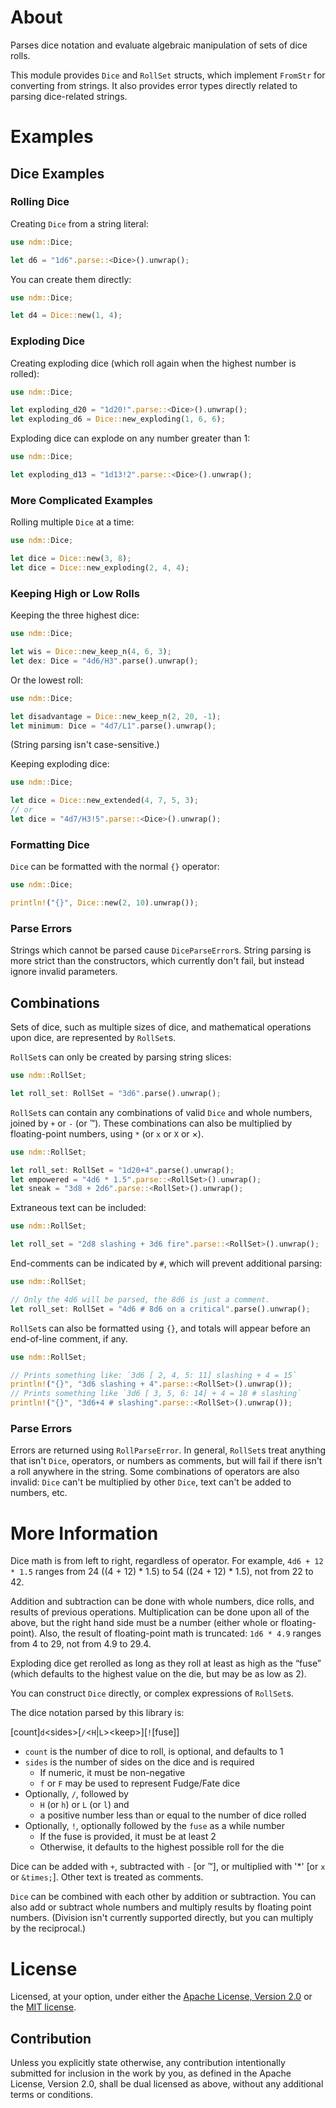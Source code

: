 # About

Parses dice notation and evaluate algebraic manipulation of sets of dice rolls.

This module provides `Dice` and `RollSet` structs, which implement `FromStr` for
converting from strings.  It also provides error types directly related to
parsing dice-related strings.

# Examples

## Dice Examples

### Rolling Dice

Creating `Dice` from a string literal:

```rust
use ndm::Dice;

let d6 = "1d6".parse::<Dice>().unwrap();
```

You can create them directly:

```rust
use ndm::Dice;

let d4 = Dice::new(1, 4);
```

### Exploding Dice

Creating exploding dice (which roll again when the highest number is rolled):

```rust
use ndm::Dice;

let exploding_d20 = "1d20!".parse::<Dice>().unwrap();
let exploding_d6 = Dice::new_exploding(1, 6, 6);
```

Exploding dice can explode on any number greater than 1:

```rust
use ndm::Dice;

let exploding_d13 = "1d13!2".parse::<Dice>().unwrap();
```

### More Complicated Examples

Rolling multiple `Dice` at a time:

```rust
use ndm::Dice;

let dice = Dice::new(3, 8);
let dice = Dice::new_exploding(2, 4, 4);
```

### Keeping High or Low Rolls

Keeping the three highest dice:

```rust
use ndm::Dice;

let wis = Dice::new_keep_n(4, 6, 3);
let dex: Dice = "4d6/H3".parse().unwrap();
```

Or the lowest roll:

```rust
use ndm::Dice;

let disadvantage = Dice::new_keep_n(2, 20, -1);
let minimum: Dice = "4d7/L1".parse().unwrap();
```

(String parsing isn't case-sensitive.)

Keeping exploding dice:

```rust
use ndm::Dice;

let dice = Dice::new_extended(4, 7, 5, 3);
// or
let dice = "4d7/H3!5".parse::<Dice>().unwrap();
```

### Formatting Dice

`Dice` can be formatted with the normal `{}` operator:

```rust
use ndm::Dice;

println!("{}", Dice::new(2, 10).unwrap());
```

### Parse Errors

Strings which cannot be parsed cause `DiceParseError`s.  String parsing is more
strict than the constructors, which currently don't fail, but instead ignore
invalid parameters.

## Combinations

Sets of dice, such as multiple sizes of dice, and mathematical operations upon
dice, are represented by `RollSet`s.

`RollSet`s can only be created by parsing string slices:

```rust
use ndm::RollSet;

let roll_set: RollSet = "3d6".parse().unwrap();
```

`RollSet`s can contain any combinations of valid `Dice` and whole numbers,
joined by `+` or `-` (or &#x2122;).  These combinations can also be multiplied
by floating-point numbers, using `*` (or `x` or `X` or &times;).

```rust
use ndm::RollSet;

let roll_set: RollSet = "1d20+4".parse().unwrap();
let empowered = "4d6 * 1.5".parse::<RollSet>().unwrap();
let sneak = "3d8 + 2d6".parse::<RollSet>().unwrap();
```

Extraneous text can be included:

```rust
use ndm::RollSet;

let roll_set = "2d8 slashing + 3d6 fire".parse::<RollSet>().unwrap();
```

End-comments can be indicated by `#`, which will prevent additional parsing:

```rust
use ndm::RollSet;

// Only the 4d6 will be parsed, the 8d6 is just a comment.
let roll_set: RollSet = "4d6 # 8d6 on a critical".parse().unwrap();
```

`RollSet`s can also be formatted using `{}`, and totals will appear before an
end-of-line comment, if any.

```rust
use ndm::RollSet;

// Prints something like: `3d6 [ 2, 4, 5: 11] slashing + 4 = 15`
println!("{}", "3d6 slashing + 4".parse::<RollSet>().unwrap());
// Prints something like `3d6 [ 3, 5, 6: 14] + 4 = 18 # slashing`
println!("{}", "3d6+4 # slashing".parse::<RollSet>().unwrap());
```

### Parse Errors

Errors are returned using `RollParseError`.  In general, `RollSet`s treat
anything that isn't `Dice`, operators, or numbers as comments, but will fail if
there isn't a roll anywhere in the string.  Some combinations of operators are
also invalid: `Dice` can't be multiplied by other `Dice`, text can't be added to
numbers, etc.

# More Information

Dice math is from left to right, regardless of operator.  For example,
`4d6 + 12 * 1.5` ranges from 24 ((4 + 12) * 1.5) to 54 ((24 + 12) * 1.5), not
from 22 to 42.

Addition and subtraction can be done with whole numbers, dice rolls, and results
of previous operations.  Multiplication can be done upon all of the above, but
the right hand side must be a number (either whole or floating-point).  Also,
the result of floating-point math is truncated: `1d6 * 4.9` ranges from 4 to 29,
not from 4.9 to 29.4.

Exploding dice get rerolled as long as they roll at least as high as the
&ldquo;fuse&rdquo; (which defaults to the highest value on the die, but may be
as low as 2).

You can construct `Dice` directly, or complex expressions of `RollSet`s.

The dice notation parsed by this library is:

\[count\]`d`&lt;sides&gt;\[`/`&lt;`H`|`L`&gt;&lt;keep&gt;\]\[`!`\[fuse\]\]

- `count` is the number of dice to roll, is optional, and defaults to 1
- `sides` is the number of sides on the dice and is required
  - If numeric, it must be non-negative
  - `f` or `F` may be used to represent Fudge/Fate dice
- Optionally, `/`, followed by
  - `H` (or `h`) or `L` (or `l`) and
  - a positive number less than or equal to the number of dice rolled
- Optionally, `!`, optionally followed by the `fuse` as a while number
  - If the fuse is provided, it must be at least 2
  - Otherwise, it defaults to the highest possible roll for the die

Dice can be added with `+`, subtracted with `-` [or &#x2122;], or multiplied
with '\*' [or `x` or `&times;`].  Other text is treated as comments.

`Dice` can be combined with each other by addition or subtraction.  You can also
add or subtract whole numbers and multiply results by floating point numbers.
(Division isn't currently supported directly, but you can multiply by the
reciprocal.)

# License

Licensed, at your option, under either the
[Apache License, Version 2.0](LICENSE-APACHE) or the [MIT license](LICENSE-MIT).

## Contribution

Unless you explicitly state otherwise, any contribution intentionally submitted
for inclusion in the work by you, as defined in the Apache License, Version 2.0,
shall be dual licensed as above, without any additional terms or conditions.
